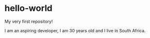 # hello-world
My very first repository!

I am an aspiring developer, I am 30 years old and I live in South Africa.
